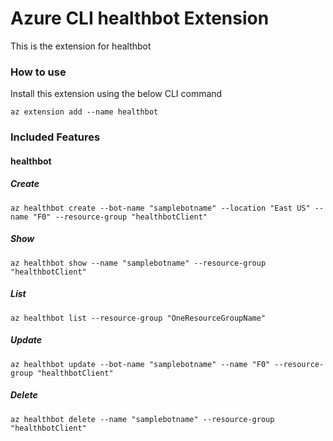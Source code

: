# Azure CLI healthbot Extension #
This is the extension for healthbot

### How to use ###
Install this extension using the below CLI command
```
az extension add --name healthbot
```

### Included Features ###
#### healthbot ####
##### Create #####
```
az healthbot create --bot-name "samplebotname" --location "East US" --name "F0" --resource-group "healthbotClient"
```
##### Show #####
```
az healthbot show --name "samplebotname" --resource-group "healthbotClient"
```
##### List #####
```
az healthbot list --resource-group "OneResourceGroupName"
```
##### Update #####
```
az healthbot update --bot-name "samplebotname" --name "F0" --resource-group "healthbotClient"
```
##### Delete #####
```
az healthbot delete --name "samplebotname" --resource-group "healthbotClient"
```